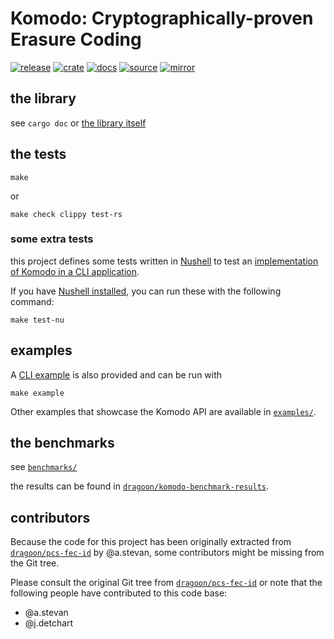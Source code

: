 # Komodo: Cryptographically-proven Erasure Coding

[![release](https://gitlab.isae-supaero.fr/dragoon/komodo/-/badges/release.svg)](https://gitlab.isae-supaero.fr/dragoon/komodo/-/releases)
[![crate](https://img.shields.io/crates/v/komodo)](https://crates.io/crates/komodo)
[![docs](https://img.shields.io/docsrs/komodo)](https://docs.rs/komodo/latest/komodo/)
[![source](https://gitlab.isae-supaero.fr/dragoon/komodo/badges/main/pipeline.svg?key_text=GitLab%20CI)](https://gitlab.isae-supaero.fr/dragoon/komodo/-/pipelines)
[![mirror](https://github.com/dragoon-rs/komodo/actions/workflows/ci.yml/badge.svg)](https://github.com/dragoon-rs/komodo/actions)

## the library
see `cargo doc` or [the library itself](src/)

## the tests
```shell
make
```
or
```shell
make check clippy test-rs
```

### some extra tests
this project defines some tests written in [Nushell](https://www.nushell.sh/) to test an
[implementation of Komodo in a CLI application](bins/saclin/).

If you have [Nushell installed](https://www.nushell.sh/book/installation.html), you can run these
with the following command:
```shell
make test-nu
```

## examples
A [CLI example](bins/saclin/examples/cli.nu) is also provided and can be run with
```shell
make example
```

Other examples that showcase the Komodo API are available in [`examples/`](examples/).

## the benchmarks
see [`benchmarks/`](benchmarks/README.md)

the results can be found in [`dragoon/komodo-benchmark-results`](https://gitlab.isae-supaero.fr/dragoon/komodo-benchmark-results).

## contributors

Because the code for this project has been originally extracted from
[`dragoon/pcs-fec-id`][pcs-fec-id] by @a.stevan, some contributors might be
missing from the Git tree.

Please consult the original Git tree from [`dragoon/pcs-fec-id`][pcs-fec-id] or
note that the following people have contributed to this code base:
- @a.stevan
- @j.detchart

[pcs-fec-id]: https://gitlab.isae-supaero.fr/dragoon/pcs-fec-id

